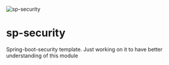 ![sp-security](https://github.com/bfresnel/sp-security/workflows/sp-security/badge.svg)

# sp-security
 Spring-boot-security template. Just working on it to have better understanding of this module
